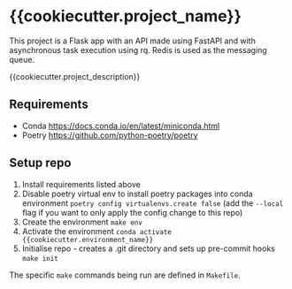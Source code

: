 # {{cookiecutter.project_name}}

This project is a Flask app with an API made using FastAPI and with asynchronous task execution using rq. Redis is used as the messaging queue.

{{cookiecutter.project_description}}

## Requirements

- Conda https://docs.conda.io/en/latest/miniconda.html
- Poetry https://github.com/python-poetry/poetry

## Setup repo

1. Install requirements listed above
1. Disable poetry virtual env to install poetry packages into conda environment
  `poetry config virtualenvs.create false`
  (add the `--local` flag if you want to only apply the config change to this repo)
1. Create the environment
  `make env`
1. Activate the environment
  `conda activate {{cookiecutter.environment_name}}`
1. Initialise repo - creates a .git directory and sets up pre-commit hooks
  `make init`

The specific `make` commands being run are defined in `Makefile`.

